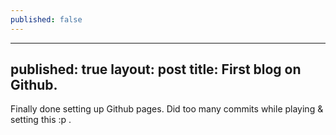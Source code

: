 ```yaml
---
published: false
---
```

---
published: true
layout: post
title: First blog on Github.
---

Finally done setting up Github pages. Did too many commits while playing & setting this :p . 